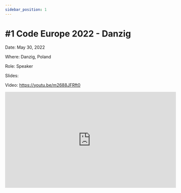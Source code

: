 ```yaml
---
sidebar_position: 1
---
```


# #1 Code Europe 2022 - Danzig

Date: May 30, 2022

Where: Danzig, Poland

Role: Speaker

Slides: 

Video: https://youtu.be/m2688JFRft0

<iframe width="560" height="315" src="https://www.youtube.com/embed/m2688JFRft0" title="YouTube video player" frameborder="0" allow="accelerometer; autoplay; clipboard-write; encrypted-media; gyroscope; picture-in-picture; web-share" allowfullscreen></iframe>